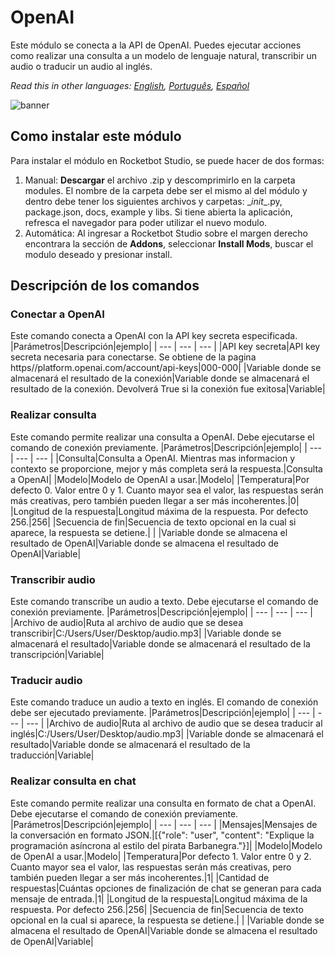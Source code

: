 # OpenAI
  
Este módulo se conecta a la API de OpenAI. Puedes ejecutar acciones como realizar una consulta a un modelo de lenguaje natural, transcribir un audio o traducir un audio al inglés.  

*Read this in other languages: [English](Manual_OpenAI.md), [Português](Manual_OpenAI.pr.md), [Español](Manual_OpenAI.es.md)*

![banner](imgs/Banner_OpenAI.png)
## Como instalar este módulo
  
Para instalar el módulo en Rocketbot Studio, se puede hacer de dos formas:
1. Manual: __Descargar__ el archivo .zip y descomprimirlo en la carpeta modules. El nombre de la carpeta debe ser el mismo al del módulo y dentro debe tener los siguientes archivos y carpetas: \__init__.py, package.json, docs, example y libs. Si tiene abierta la aplicación, refresca el navegador para poder utilizar el nuevo modulo.
2. Automática: Al ingresar a Rocketbot Studio sobre el margen derecho encontrara la sección de **Addons**, seleccionar **Install Mods**, buscar el modulo deseado y presionar install.  


## Descripción de los comandos

### Conectar a OpenAI
  
Este comando conecta a OpenAI con la API key secreta especificada.
|Parámetros|Descripción|ejemplo|
| --- | --- | --- |
|API key secreta|API key secreta necesaria para conectarse. Se obtiene de la pagina https//platform.openai.com/account/api-keys|000-000|
|Variable donde se almacenará el resultado de la conexión|Variable donde se almacenará el resultado de la conexión. Devolverá True si la conexión fue exitosa|Variable|

### Realizar consulta
  
Este comando permite realizar una consulta a OpenAI. Debe ejecutarse el comando de conexión previamente.
|Parámetros|Descripción|ejemplo|
| --- | --- | --- |
|Consulta|Consulta a OpenAI. Mientras mas informacion y contexto se proporcione, mejor y más completa será la respuesta.|Consulta a OpenAI|
|Modelo|Modelo de OpenAI a usar.|Modelo|
|Temperatura|Por defecto 0. Valor entre 0 y 1. Cuanto mayor sea el valor, las respuestas serán más creativas, pero también pueden llegar a ser más incoherentes.|0|
|Longitud de la respuesta|Longitud máxima de la respuesta. Por defecto 256.|256|
|Secuencia de fin|Secuencia de texto opcional en la cual si aparece, la respuesta se detiene.| |
|Variable donde se almacena el resultado de OpenAI|Variable donde se almacena el resultado de OpenAI|Variable|

### Transcribir audio
  
Este comando transcribe un audio a texto. Debe ejecutarse el comando de conexión previamente.
|Parámetros|Descripción|ejemplo|
| --- | --- | --- |
|Archivo de audio|Ruta al archivo de audio que se desea transcribir|C:/Users/User/Desktop/audio.mp3|
|Variable donde se almacenará el resultado|Variable donde se almacenará el resultado de la transcripción|Variable|

### Traducir audio
  
Este comando traduce un audio a texto en inglés. El comando de conexión debe ser ejecutado previamente.
|Parámetros|Descripción|ejemplo|
| --- | --- | --- |
|Archivo de audio|Ruta al archivo de audio que se desea traducir al inglés|C:/Users/User/Desktop/audio.mp3|
|Variable donde se almacenará el resultado|Variable donde se almacenará el resultado de la traducción|Variable|

### Realizar consulta en chat
  
Este comando permite realizar una consulta en formato de chat a OpenAI. Debe ejecutarse el comando de conexión previamente.
|Parámetros|Descripción|ejemplo|
| --- | --- | --- |
|Mensajes|Mensajes de la conversación en formato JSON.|[{"role": "user", "content": "Explique la programación asíncrona al estilo del pirata Barbanegra."}]|
|Modelo|Modelo de OpenAI a usar.|Modelo|
|Temperatura|Por defecto 1. Valor entre 0 y 2. Cuanto mayor sea el valor, las respuestas serán más creativas, pero también pueden llegar a ser más incoherentes.|1|
|Cantidad de respuestas|Cuántas opciones de finalización de chat se generan para cada mensaje de entrada.|1|
|Longitud de la respuesta|Longitud máxima de la respuesta. Por defecto 256.|256|
|Secuencia de fin|Secuencia de texto opcional en la cual si aparece, la respuesta se detiene.| |
|Variable donde se almacena el resultado de OpenAI|Variable donde se almacena el resultado de OpenAI|Variable|
